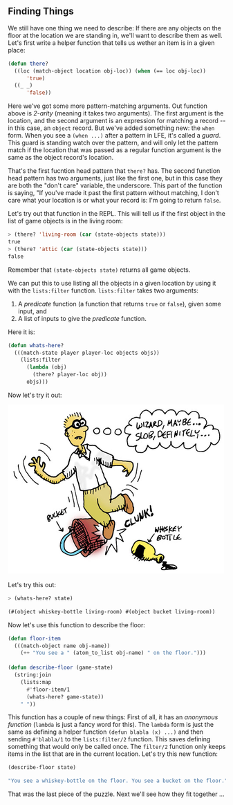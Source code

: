 ## Finding Things

We still have one thing we need to describe: If there are any objects on the floor at the location we are standing in, we'll want to describe them as well. Let's first write a helper function that tells us wether an item is in a given place:

```lisp
(defun there?
  ((loc (match-object location obj-loc)) (when (== loc obj-loc))
      'true)
  ((_ _)
      'false))
```

Here we've got some more pattern-matching arguments. Out function above is *2-arity* (meaning it takes two arguments). The first argument is the location, and the second argument is an expression for matching a record -- in this case, an ``object`` record. But we've added something new: the ``when`` form. When you see a ``(when ...)`` after a pattern in LFE, it's called a *guard*. This guard is standing watch over the pattern, and will only let the pattern match if the location that was passed as a regular function argument is the same as the object record's location.

That's the first fucntion head pattern that ``there?`` has. The second function head pattern has two arguments, just like the first one, but in this case they are both the "don't care" variable, the underscore. This part of the function is saying, "If you've made it past the first pattern without matching, I don't care what your location is or what your record is: I'm going to return ``false``.

Let's try out that function in the REPL. This will tell us if the first object
in the list of game objects is in the living room:

```lisp
> (there? 'living-room (car (state-objects state)))
true
> (there? 'attic (car (state-objects state)))
false
```

Remember that ``(state-objects state)`` returns all game objects.

We can put this to use listing all the objects in a given location by using
it with the ``lists:filter`` function. ``lists:filter`` takes two arguments:

1. A *predicate* function (a function that returns ``true`` or ``false``), given some input, and
1. A list of inputs to give the *predicate* function.

Here it is:

```lisp
(defun whats-here?
  (((match-state player player-loc objects objs))
    (lists:filter
      (lambda (obj)
        (there? player-loc obj))
      objs)))
```

Now let's try it out:



![](images/slob.jpg)

Let's try this out:

```lisp
> (whats-here? state)
```
```lisp
(#(object whiskey-bottle living-room) #(object bucket living-room))
```

Now let's use this function to describe the floor:

```lisp
(defun floor-item
  (((match-object name obj-name))
    (++ "You see a " (atom_to_list obj-name) " on the floor.")))

(defun describe-floor (game-state)
  (string:join
    (lists:map
      #'floor-item/1
      (whats-here? game-state))
    " "))
```

This function has a couple of new things: First of all, it has an *anonymous function* (``lambda`` is just a fancy word for this). The ``lambda`` form is just the same as defining a helper function ``(defun blabla (x) ...)`` and then sending ``#'blabla/1`` to the ``lists:filter/2`` function. This saves defining something that would only be called once. The ``filter/2`` function only keeps items in the list that are in the current location. Let's try this new function:

```lisp
(describe-floor state)
```
```lisp
"You see a whiskey-bottle on the floor. You see a bucket on the floor."
```

That was the last piece of the puzzle. Next we'll see how they fit together ...
